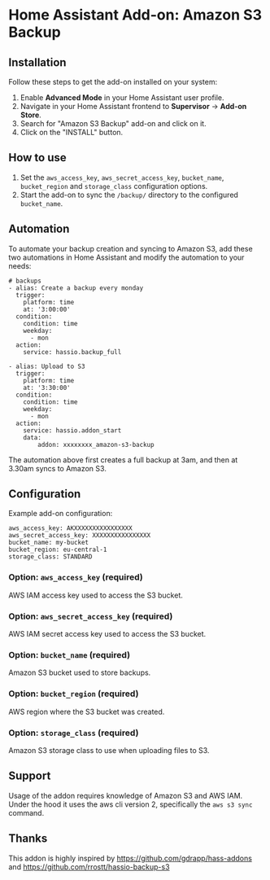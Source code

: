 # Home Assistant Add-on: Amazon S3 Backup

## Installation

Follow these steps to get the add-on installed on your system:

1. Enable **Advanced Mode** in your Home Assistant user profile.
2. Navigate in your Home Assistant frontend to **Supervisor** -> **Add-on Store**.
3. Search for "Amazon S3 Backup" add-on and click on it.
4. Click on the "INSTALL" button.

## How to use

1. Set the `aws_access_key`, `aws_secret_access_key`, `bucket_name`, `bucket_region` and `storage_class` configuration options.
2. Start the add-on to sync the `/backup/` directory to the configured `bucket_name`.

## Automation

To automate your backup creation and syncing to Amazon S3, add these two automations in Home Assistant and modify the automation to your needs:
```
# backups
- alias: Create a backup every monday
  trigger:
    platform: time
    at: '3:00:00'
  condition:
    condition: time
    weekday:
      - mon
  action:
    service: hassio.backup_full

- alias: Upload to S3
  trigger:
    platform: time
    at: '3:30:00'
  condition:
    condition: time
    weekday:
      - mon
  action:
    service: hassio.addon_start
    data:
        addon: xxxxxxxx_amazon-s3-backup
```

The automation above first creates a full backup at 3am, and then at 3.30am syncs to Amazon S3.

## Configuration

Example add-on configuration:

```
aws_access_key: AKXXXXXXXXXXXXXXXX
aws_secret_access_key: XXXXXXXXXXXXXXXX
bucket_name: my-bucket
bucket_region: eu-central-1
storage_class: STANDARD
```

### Option: `aws_access_key` (required)
AWS IAM access key used to access the S3 bucket.

### Option: `aws_secret_access_key` (required)
AWS IAM secret access key used to access the S3 bucket.

### Option: `bucket_name` (required)
Amazon S3 bucket used to store backups.

### Option: `bucket_region` (required)
AWS region where the S3 bucket was created.

### Option: `storage_class` (required)
Amazon S3 storage class to use when uploading files to S3.

## Support

Usage of the addon requires knowledge of Amazon S3 and AWS IAM.
Under the hood it uses the aws cli version 2, specifically the `aws s3 sync` command.

## Thanks
This addon is highly inspired by https://github.com/gdrapp/hass-addons and https://github.com/rrostt/hassio-backup-s3